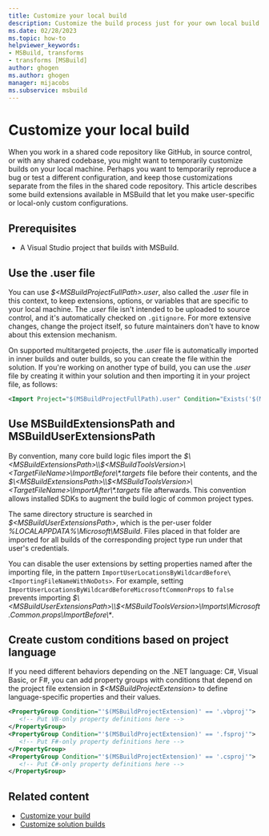 ```yaml
---
title: Customize your local build
description: Customize the build process just for your own local build without affecting files that you share with a source code repository.
ms.date: 02/28/2023
ms.topic: how-to
helpviewer_keywords:
- MSBuild, transforms
- transforms [MSBuild]
author: ghogen
ms.author: ghogen
manager: mijacobs
ms.subservice: msbuild
---
```


# Customize your local build

When you work in a shared code repository like GitHub, in source control, or with any shared codebase, you might want to temporarily customize builds on your local machine. Perhaps you want to temporarily reproduce a bug or test a different configuration, and keep those customizations separate from the files in the shared code repository. This article describes some build extensions available in MSBuild that let you make user-specific or local-only custom configurations.

## Prerequisites

- A Visual Studio project that builds with MSBuild.

## Use the .user file

You can use *$\<MSBuildProjectFullPath>.user*, also called the *.user* file in this context, to keep extensions, options, or variables that are specific to your local machine. The *.user* file isn't intended to be uploaded to source control, and it's automatically checked on `.gitignore`. For more extensive changes, change the project itself, so future maintainers don't have to know about this extension mechanism.

On supported multitargeted projects, the *.user* file is automatically imported in inner builds and outer builds, so you can create the file within the solution. If you're working on another type of build, you can use the *.user* file by creating it within your solution and then importing it in your project file, as follows:

```xml
<Import Project="$(MSBuildProjectFullPath).user" Condition="Exists('$(MSBuildProjectFullPath).user')"/>
```

## Use MSBuildExtensionsPath and MSBuildUserExtensionsPath

By convention, many core build logic files import the *$\<MSBuildExtensionsPath>\\$\<MSBuildToolsVersion>\\\<TargetFileName>\\ImportBefore\\\*.targets* file before their contents, and the *$\<MSBuildExtensionsPath>\\$\<MSBuildToolsVersion>\\\<TargetFileName>\\ImportAfter\\\*.targets* file afterwards. This convention allows installed SDKs to augment the build logic of common project types.

The same directory structure is searched in *$\<MSBuildUserExtensionsPath>*, which is the per-user folder *%LOCALAPPDATA%\\Microsoft\\MSBuild*. Files placed in that folder are imported for all builds of the corresponding project type run under that user's credentials.

You can disable the user extensions by setting properties named after the importing file, in the pattern `ImportUserLocationsByWildcardBefore\<ImportingFileNameWithNoDots>`. For example, setting `ImportUserLocationsByWildcardBeforeMicrosoftCommonProps` to `false` prevents importing *$\<MSBuildUserExtensionsPath>\\$\<MSBuildToolsVersion>\\Imports\\Microsoft.Common.props\\ImportBefore\\\**.

## Create custom conditions based on project language

If you need different behaviors depending on the .NET language: C#, Visual Basic, or F#, you can add property groups with conditions that depend on the project file extension in *$\<MSBuildProjectExtension>* to define language-specific properties and their values.

```xml
<PropertyGroup Condition="'$(MSBuildProjectExtension)' == '.vbproj'">
   <!-- Put VB-only property definitions here -->
</PropertyGroup>
<PropertyGroup Condition="'$(MSBuildProjectExtension)' == '.fsproj'">
   <!-- Put F#-only property definitions here -->
</PropertyGroup>
<PropertyGroup Condition="'$(MSBuildProjectExtension)' == '.csproj'">
   <!-- Put C#-only property definitions here -->
</PropertyGroup>
```

## Related content

- [Customize your build](customize-your-build.md)
- [Customize solution builds](customize-solution-build.md)
